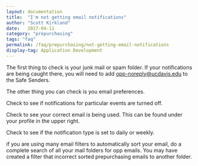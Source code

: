```yaml
---
layout: documentation
title:  "I'm not getting email notifications"
author: "Scott Kirkland"
date:   2017-04-11
category: "prepurchasing"
tags: "faq"
permalink: /faq/prepurchasing/not-getting-email-notifications
display-tag: Application Development
---
```


The first thing to check is your junk mail or spam folder. If your notifications are being caught there, you will need to add opp-noreply@ucdavis.edu to the Safe Senders.

The other thing you can check is you email preferences.

Check to see if notifications for particular events are turned off.

Check to see your correct email is being used. This can be found under your profile in the upper right.

Check to see if the notification type is set to daily or weekly.

if you are using many email filters to automatically sort your email, do a complete search of all your mail folders for opp emails. You may have created a filter that incorrect sorted prepurchasing emails to another folder.

